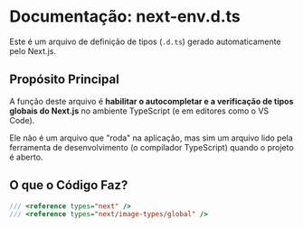 # Documentação: next-env.d.ts

Este é um arquivo de definição de tipos (`.d.ts`) gerado automaticamente pelo Next.js.

## Propósito Principal

A função deste arquivo é **habilitar o autocompletar e a verificação de tipos globais do Next.js** no ambiente TypeScript (e em editores como o VS Code).

Ele não é um arquivo que "roda" na aplicação, mas sim um arquivo lido pela ferramenta de desenvolvimento (o compilador TypeScript) quando o projeto é aberto.

## O que o Código Faz?

```typescript
/// <reference types="next" />
/// <reference types="next/image-types/global" />
```
